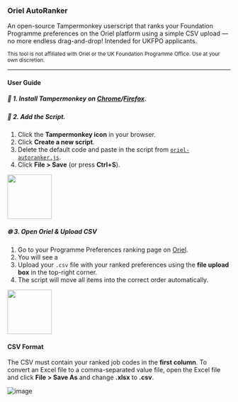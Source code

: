 ### Oriel AutoRanker

An open-source Tampermonkey userscript that ranks your Foundation Programme preferences on the Oriel platform using a simple CSV upload — no more endless drag-and-drop! Intended for UKFPO applicants.

<sup>This tool is not affiliated with Oriel or the UK Foundation Programme Office. Use at your own discretion.</sup>

---

#### User Guide

##### 🧩 1. Install Tampermonkey on [Chrome](https://chrome.google.com/webstore/detail/tampermonkey/dhdgffkkebhmkfjojejmpbldmpobfkfo)/[Firefox](https://addons.mozilla.org/en-GB/firefox/addon/tampermonkey/).

##### 📝 2. Add the Script.
1. Click the **Tampermonkey icon** in your browser.
2. Click **Create a new script**.
3. Delete the default code and paste in the script from [`oriel-autoranker.js`](./oriel-autoranker.js).
4. Click **File > Save** (or press **Ctrl+S**).

<img src="[](https://github.com/user-attachments/assets/89ad5ce7-4dd0-4133-9c80-13c126e63cee.gif)" height="100">

##### 🌐 3. Open Oriel & Upload CSV
1. Go to your Programme Preferences ranking page on [Oriel](https://www.oriel.nhs.uk/).
2. You will see a 
3. Upload your `.csv` file with your ranked preferences using the **file upload box** in the top-right corner.
4. The script will move all items into the correct order automatically.

<img src="[](https://github.com/user-attachments/assets/87bae369-5f0c-4f45-8144-a2daa92276cf.gif)" height="100">

#### CSV Format

The CSV must contain your ranked job codes in the **first column**. To convert an Excel file to a comma-separated value file, open the Excel file and click **File > Save As** and change **.xlsx** to **.csv**.

![image](https://github.com/user-attachments/assets/3b94d4aa-c49a-4083-89c8-4736c3d9250a)



